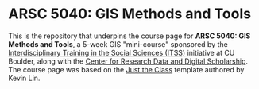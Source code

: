 # ARSC 5040: GIS Methods and Tools

This is the repository that underpins the course page for **ARSC 5040: GIS Methods and Tools**, a 5-week GIS "mini-course" sponsored by the [Interdisciplinary Training in the Social Sciences (ITSS)](https://www.colorado.edu/cartss/interdisciplinary-training-social-sciences-itss) initiative at CU Boulder, along with the [Center for Research Data and Digital Scholarship](https://www.colorado.edu/crdds/). 
The course page was based on the [Just the Class](https://kevinl.info/just-the-class/) template authored by Kevin Lin. 